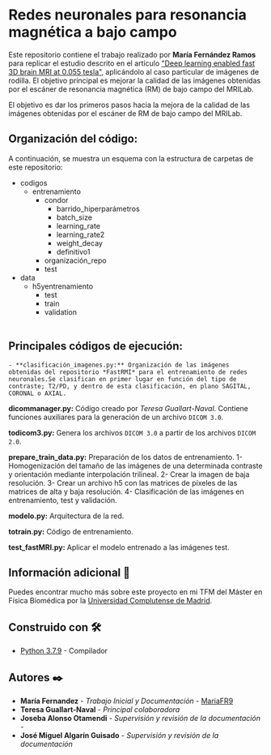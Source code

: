 # Redes neuronales para resonancia magnética a bajo campo
Este repositorio contiene el trabajo realizado por **María Fernández Ramos** para replicar el estudio descrito en el artículo ["Deep learning enabled fast 3D brain MRI at 0.055 tesla"](https://www.science.org/doi/10.1126/sciadv.adi9327), aplicándolo al caso particular de imágenes de rodilla. El objetivo principal es mejorar la calidad de las imágenes obtenidas por el escáner de resonancia magnética (RM) de bajo campo del MRILab.


El objetivo es dar los primeros pasos hacia la mejora de la calidad de las imágenes obtenidas por el escáner de RM de bajo campo del MRILab.

## Organización del código:
A continuación, se muestra un esquema con la estructura de carpetas de este repositorio:
-	codigos
    - entrenamiento
        - condor
            - barrido_hiperparámetros 
            - batch_size
            - learning_rate 
            - learning_rate2 
            - weight_decay
            - definitivo1
        - organización_repo 
        - test
- data
    - h5yentrenamiento
        - test
        - train 
        - validation
<br><br>

## Principales códigos de ejecución:
    - **clasificación_imagenes.py:** Organización de las imágenes obtenidas del repositorio *FastRMI* para el entrenamiento de redes neuronales.Se clasifican en primer lugar en función del tipo de contraste; T2/PD, y dentro de esta clasificación, en plano SAGITAL, CORONAL o AXIAL.

**dicommanager.py:** Código creado por *Teresa Guallart-Naval*. Contiene funciones auxiliares para la generación de un archivo `DICOM 3.0`.

**todicom3.py:** Genera los archivos `DICOM 3.0` a partir de los archivos `DICOM 2.0`.

**prepare_train_data.py:** Preparación de los datos de entrenamiento. 1- Homogenización del tamaño de las imágenes de una determinada contraste y orientación mediante interpolación trilineal. 2- Crear la imagen de baja resolución. 3- Crear un archivo h5 con las matrices de píxeles de las matrices de alta y baja resolución. 4- Clasificación de las imágenes en entrenamiento, test y validación.

**modelo.py:** Arquitectura de la red.

**totrain.py:** Código de entrenamiento.

**test_fastMRI.py:** Aplicar el modelo entrenado a las imágenes test.


## Información adicional 📖

Puedes encontrar mucho más sobre este proyecto en mi TFM del Máster en Física Biomédica por la [Universidad Complutense de Madrid](https://https://www.ucm.es/).

## Construido con 🛠️
* [Python 3.7.9](https://www.python.org/downloads/release/python-379/) - Compilador


## Autores ✒️
* **María Fernandez** - *Trabajo Inicial y Documentación* - [MariaFR9](https://github.com/mariafr9)
* **Teresa Guallart-Naval** - *Principal colaboradora*
* **Joseba Alonso Otamendi** - *Supervisión y revisión de la documentación* -
* **José Miguel Algarín Guisado** - *Supervisión y revisión de la documentación*

